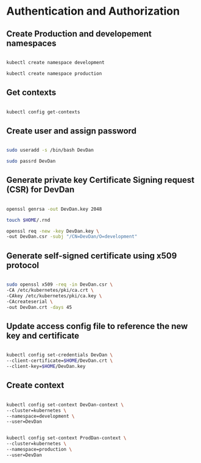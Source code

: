 # Authentication and Authorization

## Create Production and developement namespaces

```bash

kubectl create namespace development

kubectl create namespace production

```

## Get contexts

```bash

kubectl config get-contexts

```

## Create user and assign password

```bash

sudo useradd -s /bin/bash DevDan

sudo passrd DevDan

```

## Generate private key Certificate Signing request (CSR) for DevDan

```bash

openssl genrsa -out DevDan.key 2048

touch $HOME/.rnd

openssl req -new -key DevDan.key \
-out DevDan.csr -subj "/CN=DevDan/O=development"

```

## Generate self-signed certificate using x509 protocol

```bash

sudo openssl x509 -req -in DevDan.csr \
-CA /etc/kubernetes/pki/ca.crt \
-CAkey /etc/kubernetes/pki/ca.key \
-CAcreateserial \
-out DevDan.crt -days 45

```

## Update access config file to reference the new key and certificate

```bash

kubectl config set-credentials DevDan \
--client-certificate=$HOME/DevDan.crt \
--client-key=$HOME/DevDan.key

```

## Create context

```bash

kubectl config set-context DevDan-context \
--cluster=kubernetes \
--namespace=development \
--user=DevDan

```

```bash

kubectl config set-context ProdDan-context \
--cluster=kubernetes \
--namespace=production \
--user=DevDan

